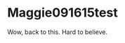<properties
        pageTitle="Maggie Test 091615"
        description="Will this work?"
        services="powerbi"
        documentationCenter=""
        authors="maggiesMSFT" />


# Maggie091615test
Wow, back to this. Hard to believe.
